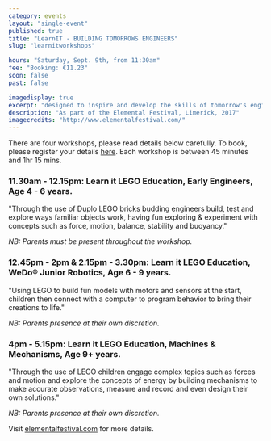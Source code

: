 ```yaml
---
category: events
layout: "single-event"
published: true
title: "LearnIT - BUILDING TOMORROWS ENGINEERS"
slug: "learnitworkshops"

hours: "Saturday, Sept. 9th, from 11:30am"
fee: "Booking: €11.23"
soon: false
past: false

imagedisplay: true
excerpt: "designed to inspire and develop the skills of tomorrow's engineers"
description: "As part of the Elemental Festival, Limerick, 2017"
imagecredits: "http://www.elementalfestival.com/"
---
```


There are four workshops, please read details below carefully.
To book, please register your details [here](https://www.eventbrite.ie/e/learn-it-workshops-fablab-tickets-37071197951?aff=eac2). Each workshop is between 45 minutes and 1hr 15 mins.

### 11.30am - 12.15pm: Learn it LEGO Education, Early Engineers, Age 4 - 6 years.
"Through the use of Duplo LEGO bricks budding engineers build, test and explore ways familiar objects work, having fun exploring & experiment with concepts such as force, motion, balance, stability and buoyancy."

*NB: Parents must be present throughout the workshop.*

### 12.45pm - 2pm & 2.15pm - 3.30pm: Learn it LEGO Education, WeDo® Junior Robotics, Age 6 - 9 years.
"Using LEGO to build fun models with motors and sensors at the start, children then connect with a computer to program behavior to bring their creations to life."

*NB: Parents presence at their own discretion.*

### 4pm - 5.15pm: Learn it LEGO Education, Machines & Mechanisms, Age 9+ years.
"Through the use of LEGO children engage complex topics such as forces and motion and explore the concepts of energy by building mechanisms to make accurate observations, measure and record and even design their own solutions."

*NB: Parents presence at their own discretion.*

Visit [elementalfestival.com](http://www.elementalfestival.com/) for more details.
